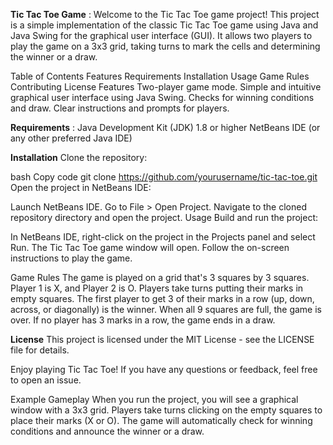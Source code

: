 
<b>Tic Tac Toe Game</b><break/>
: Welcome to the Tic Tac Toe game project! This project is a simple implementation of the classic Tic Tac Toe game using Java and Java Swing for the graphical user interface (GUI). It allows two players to play the game on a 3x3 grid, taking turns to mark the cells and determining the winner or a draw.

Table of Contents
Features
Requirements
Installation
Usage
Game Rules
Contributing
License
Features
Two-player game mode.
Simple and intuitive graphical user interface using Java Swing.
Checks for winning conditions and draw.
Clear instructions and prompts for players.

<break/><b>Requirements</b><break/> :
Java Development Kit (JDK) 1.8 or higher
NetBeans IDE (or any other preferred Java IDE)

<break/><b>Installation</b><break/>
Clone the repository:

bash
Copy code
git clone https://github.com/yourusername/tic-tac-toe.git
Open the project in NetBeans IDE:

Launch NetBeans IDE.
Go to File > Open Project.
Navigate to the cloned repository directory and open the project.
Usage
Build and run the project:

In NetBeans IDE, right-click on the project in the Projects panel and select Run.
The Tic Tac Toe game window will open. Follow the on-screen instructions to play the game.

Game Rules
The game is played on a grid that's 3 squares by 3 squares.
Player 1 is X, and Player 2 is O. Players take turns putting their marks in empty squares.
The first player to get 3 of their marks in a row (up, down, across, or diagonally) is the winner.
When all 9 squares are full, the game is over. If no player has 3 marks in a row, the game ends in a draw.

<break/><strong>License</strong><breack/>
This project is licensed under the MIT License - see the LICENSE file for details.

Enjoy playing Tic Tac Toe! If you have any questions or feedback, feel free to open an issue.

Example Gameplay
When you run the project, you will see a graphical window with a 3x3 grid. Players take turns clicking on the empty squares to place their marks (X or O). The game will automatically check for winning conditions and announce the winner or a draw.
